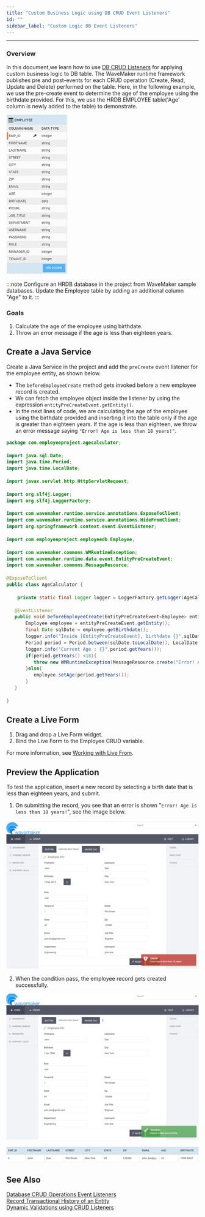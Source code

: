 ```yaml
---
title: "Custom Business Logic using DB CRUD Event Listeners"
id: ""
sidebar_label: "Custom Logic DB Event Listeners"
---
```

---

### Overview

In this document,we learn how to use [DB CRUD Listeners](/learn/app-development/services/database-crud-event-listeners) for applying custom business logic to DB table. The WaveMaker runtime framework publishes pre and post-events for each CRUD operation (Create, Read, Update and Delete) performed on the table. Here, in the following example, we use the pre-create event to determine the age of the employee using the birthdate provided. For this, we use the HRDB EMPLOYEE table('Age' column is newly added to the table) to demonstrate.

![DB table](/learn/assets/db-table.png)

:::note
Configure an HRDB database in the project from WaveMaker sample databases. Update the Employee table by adding an additional column "Age" to it.
:::

### Goals

1. Calculate the age of the employee using birthdate.
2. Throw an error message if the age is less than eighteen years.

## Create a Java Service

Create a Java Service in the project and add the `preCreate` event listener for the employee entity, as shown below. 

- The `beforeEmployeeCreate` method gets invoked before a new employee record is created. 
- We can fetch the employee object inside the listener by using the expression `entityPreCreateEvent.getEntity()`. 
- In the next lines of code, we are calculating the age of the employee using the birthdate provided and inserting it into the table only if the age is greater than eighteen years. If the age is less than eighteen, we throw an error message saying `"Error! Age is less than 18 years!"`.

```java
package com.employeeproject.agecalculator;

import java.sql.Date;
import java.time.Period;
import java.time.LocalDate;

import javax.servlet.http.HttpServletRequest;

import org.slf4j.Logger;
import org.slf4j.LoggerFactory;

import com.wavemaker.runtime.service.annotations.ExposeToClient;
import com.wavemaker.runtime.service.annotations.HideFromClient;
import org.springframework.context.event.EventListener;

import com.employeeproject.employeedb.Employee;

import com.wavemaker.commons.WMRuntimeException;
import com.wavemaker.runtime.data.event.EntityPreCreateEvent;
import com.wavemaker.commons.MessageResource;

@ExposeToClient
public class AgeCalculator {

    private static final Logger logger = LoggerFactory.getLogger(AgeCalculator.class);
   
   @EventListener
   public void beforeEmployeeCreate(EntityPreCreateEvent<Employee> entityPreCreateEvent){
       Employee employee = entityPreCreateEvent.getEntity();
       final Date sqlDate = employee.getBirthdate();
       logger.info("Inside [EntityPreCreateEvent], birthdate {}",sqlDate);
       Period period = Period.between(sqlDate.toLocalDate(), LocalDate.now());
       logger.info("Current Age : {}",period.getYears());
       if(period.getYears() <18){
          throw new WMRuntimeException(MessageResource.create("Error! Age is less than 18 years!"));
       }else{
          employee.setAge(period.getYears());
       }
   } 

}
```

## Create a Live Form

1. Drag and drop a Live Form widget.
2. Bind the Live Form to the Employee CRUD variable. 

For more information, see [Working with Live From](/learn/how-tos/using-live-form).

## Preview the Application

To test the application, insert a new record by selecting a birth date that is less than eighteen years, and submit. 

1. On submitting the record, you see that an error is shown "`Error! Age is less than 18 years!`", see the image below. 

![lessThanEighteen](/learn/assets/custom-crud-listeners-less-than-eighteen-two.png)

2. When the condition pass, the employee record gets created successfully.

![record added](/learn/assets/custom-crud-listeners-record-added-new.png)

![age](/learn/assets/custom-crud-listeners-age.png)

## See Also

[Database CRUD Operations Event Listeners](/learn/app-development/services/database-crud-event-listeners)  
[Record Transactional History of an Entity](/learn/how-tos/audit-history-using-crud-listeners)  
[Dynamic Validations using CRUD Listeners](/learn/how-tos/validations-using-crudListeners)   